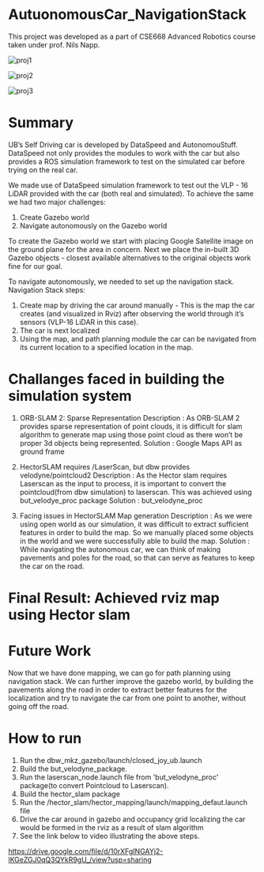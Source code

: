 # AutuonomousCar_NavigationStack

This project was developed as a part of CSE668 Advanced Robotics course taken under prof. Nils Napp.

![proj1](https://user-images.githubusercontent.com/34932185/51647668-b919e100-1f4b-11e9-90dd-e26e08419bf5.PNG)

![proj2](https://user-images.githubusercontent.com/34932185/51647671-bdde9500-1f4b-11e9-9569-7a288efe572b.PNG)

![proj3](https://user-images.githubusercontent.com/34932185/51647678-c3d47600-1f4b-11e9-9db4-678e762ec880.PNG)

# Summary

UB’s Self Driving car is developed by DataSpeed and AutonomouStuff. DataSpeed not only
provides the modules to work with the car but also provides a ROS simulation framework to test
on the simulated car before trying on the real car.

We made use of DataSpeed simulation framework to test out the VLP - 16 LiDAR provided with
the car (both real and simulated). To achieve the same we had two major challenges:
1. Create Gazebo world
2. Navigate autonomously on the Gazebo world

To create the Gazebo world we start with placing Google Satellite image on the ground plane
for the area in concern. Next we place the in-built 3D Gazebo objects - closest available
alternatives to the original objects work fine for our goal.

To navigate autonomously, we needed to set up the navigation stack.
Navigation Stack steps:
1. Create map by driving the car around manually - This is the map the car creates (and
visualized in Rviz) after observing the world through it’s sensors (VLP-16 LiDAR in this
case).
2. The car is next localized
3. Using the map, and path planning module the car can be navigated from its current
location to a specified location in the map.

# Challanges faced in building the simulation system

1. ORB-SLAM 2: Sparse Representation
Description : As ORB-SLAM 2 provides sparse representation of point clouds, it is difficult
for slam algorithm to generate map using those point cloud as there won’t be proper 3d
objects being represented.
Solution : Google Maps API as ground frame

2. HectorSLAM requires /LaserScan, but dbw provides velodyne/pointcloud2
Description : As the Hector slam requires Laserscan as the input to process, it is
important to convert the pointcloud(from dbw simulation) to laserscan. This was
achieved using but_velodye_proc package
Solution : but_velodyne_proc

3. Facing issues in HectorSLAM Map generation
Description : As we were using open world as our simulation, it was difficult to extract
sufficient features in order to build the map. So we manually placed some objects in the
world and we were successfully able to build the map.
Solution : While navigating the autonomous car, we can think of making pavements and
poles for the road, so that can serve as features to keep the car on the road.

# Final Result: Achieved rviz map using Hector slam 

# Future Work 
Now that we have done mapping, we can go for path planning using navigation stack.
We can further improve the gazebo world, by building the pavements along the road in order
to extract better features for the localization and try to
navigate the car from one point to another, without going off the road.

# How to run

1. Run the dbw_mkz_gazebo/launch/closed_joy_ub.launch
2. Build the but_velodyne_package.
3. Run the laserscan_node.launch file from 'but_velodyne_proc' package(to convert
   Pointcloud to Laserscan).
4. Build the hector_slam package
5. Run the /hector_slam/hector_mapping/launch/mapping_defaut.launch file
6. Drive the car around in gazebo and occupancy grid localizing the car would be formed in the rviz 
   as a result of slam algorithm
7. See the link below to video illustrating the above steps.

https://drive.google.com/file/d/10rXFgINGAYj2-lKGeZGJ0qQ3QYkR9gU_/view?usp=sharing
